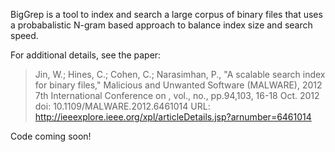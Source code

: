 BigGrep is a tool to index and search a large corpus of binary files that uses
a probabalistic N-gram based approach to balance index size and search speed.

For additional details, see the paper:

> Jin, W.; Hines, C.; Cohen, C.; Narasimhan, P., "A scalable search index for binary files," Malicious and Unwanted Software (MALWARE), 2012 7th International Conference on , vol., no., pp.94,103, 16-18 Oct. 2012
> doi: 10.1109/MALWARE.2012.6461014
> URL: http://ieeexplore.ieee.org/xpl/articleDetails.jsp?arnumber=6461014

Code coming soon!
